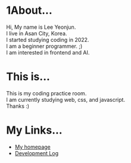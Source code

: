 # 1About...

Hi, My name is Lee Yeonjun.  
I live in Asan City, Korea.  
I started studying coding in 2022.  
I am a beginner programmer. ;)  
I am interested in frontend and AI.

# This is...

This is my coding practice room.  
I am currently studying web, css, and javascript.  
Thanks :)

# My Links...
- [My homepage](https://leeyeonjun85.github.io/home/)
- [Development Log](./mdpages/Development%20Log.md)



